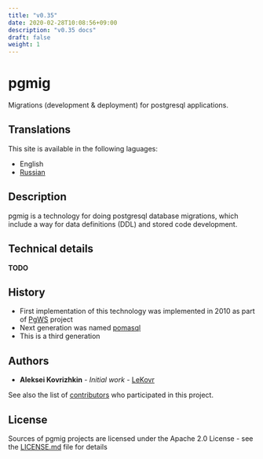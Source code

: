```yaml
---
title: "v0.35"
date: 2020-02-28T10:08:56+09:00
description: "v0.35 docs"
draft: false
weight: 1
---
```

# pgmig

Migrations (development & deployment) for postgresql applications.

## Translations

This site is available in the following laguages:

* English
* [Russian](/ru)

## Description

pgmig is a technology for doing postgresql database migrations, which include a way for data definitions (DDL) and stored code development.

## Technical details

**TODO**

## History

* First implementation of this technology was implemented in 2010 as part of [PgWS](https://github.com/LeKovr/pgws) project
* Next generation was named [pomasql](https://github.com/pomasql)
* This is a third generation

## Authors

* **Aleksei Kovrizhkin** - *Initial work* - [LeKovr](https://github.com/LeKovr)

See also the list of [contributors](https://github.com/pomasql/poma/graphs/contributors) who participated in this project.

## License

Sources of pgmig projects are licensed under the Apache 2.0 License - see the [LICENSE.md](https://github.com/pgmig/pgmig/blob/master/LICENSE) file for details
